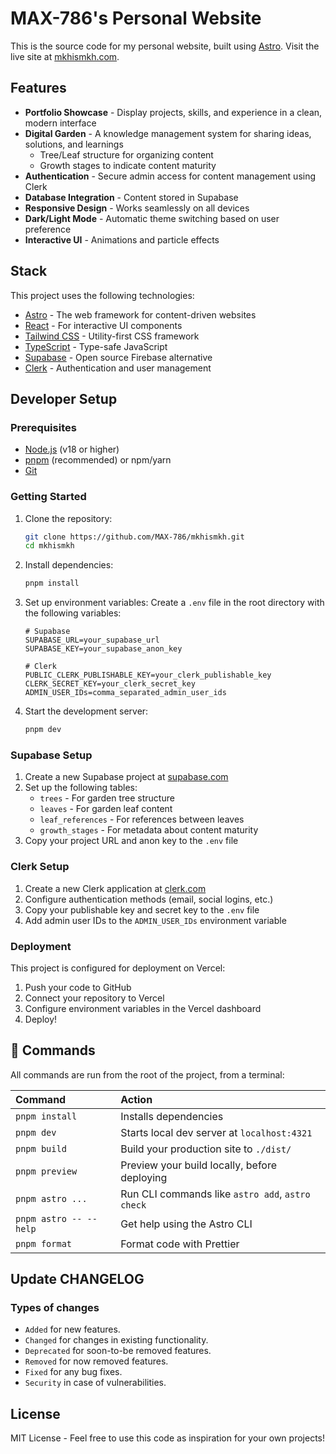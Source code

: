 # MAX-786's Personal Website

This is the source code for my personal website, built using [Astro](https://astro.build/). Visit the live site at [mkhismkh.com](https://mkhismkh.com).

## Features

- **Portfolio Showcase** - Display projects, skills, and experience in a clean, modern interface
- **Digital Garden** - A knowledge management system for sharing ideas, solutions, and learnings
  - Tree/Leaf structure for organizing content
  - Growth stages to indicate content maturity
- **Authentication** - Secure admin access for content management using Clerk
- **Database Integration** - Content stored in Supabase
- **Responsive Design** - Works seamlessly on all devices
- **Dark/Light Mode** - Automatic theme switching based on user preference
- **Interactive UI** - Animations and particle effects

## Stack

This project uses the following technologies:

- [Astro](https://astro.build/) - The web framework for content-driven websites
- [React](https://react.dev/) - For interactive UI components
- [Tailwind CSS](https://tailwindcss.com/) - Utility-first CSS framework
- [TypeScript](https://www.typescriptlang.org/) - Type-safe JavaScript
- [Supabase](https://supabase.com/) - Open source Firebase alternative
- [Clerk](https://clerk.com/) - Authentication and user management

## Developer Setup

### Prerequisites

- [Node.js](https://nodejs.org/) (v18 or higher)
- [pnpm](https://pnpm.io/) (recommended) or npm/yarn
- [Git](https://git-scm.com/)

### Getting Started

1. Clone the repository:
   ```bash
   git clone https://github.com/MAX-786/mkhismkh.git
   cd mkhismkh
   ```

2. Install dependencies:
   ```bash
   pnpm install
   ```

3. Set up environment variables:
   Create a `.env` file in the root directory with the following variables:
   ```
   # Supabase
   SUPABASE_URL=your_supabase_url
   SUPABASE_KEY=your_supabase_anon_key
   
   # Clerk
   PUBLIC_CLERK_PUBLISHABLE_KEY=your_clerk_publishable_key
   CLERK_SECRET_KEY=your_clerk_secret_key
   ADMIN_USER_IDs=comma_separated_admin_user_ids
   ```

4. Start the development server:
   ```bash
   pnpm dev
   ```

### Supabase Setup

1. Create a new Supabase project at [supabase.com](https://supabase.com)
2. Set up the following tables:
   - `trees` - For garden tree structure
   - `leaves` - For garden leaf content
   - `leaf_references` - For references between leaves
   - `growth_stages` - For metadata about content maturity
3. Copy your project URL and anon key to the `.env` file

### Clerk Setup

1. Create a new Clerk application at [clerk.com](https://clerk.com)
2. Configure authentication methods (email, social logins, etc.)
3. Copy your publishable key and secret key to the `.env` file
4. Add admin user IDs to the `ADMIN_USER_IDs` environment variable

### Deployment

This project is configured for deployment on Vercel:

1. Push your code to GitHub
2. Connect your repository to Vercel
3. Configure environment variables in the Vercel dashboard
4. Deploy!

## 🧞 Commands

All commands are run from the root of the project, from a terminal:

| Command                | Action                                           |
| :--------------------- | :----------------------------------------------- |
| `pnpm install`         | Installs dependencies                            |
| `pnpm dev`             | Starts local dev server at `localhost:4321`      |
| `pnpm build`           | Build your production site to `./dist/`          |
| `pnpm preview`         | Preview your build locally, before deploying     |
| `pnpm astro ...`       | Run CLI commands like `astro add`, `astro check` |
| `pnpm astro -- --help` | Get help using the Astro CLI                     |
| `pnpm format`          | Format code with Prettier                        |

## Update CHANGELOG

### Types of changes
- `Added` for new features.
- `Changed` for changes in existing functionality.
- `Deprecated` for soon-to-be removed features.
- `Removed` for now removed features.
- `Fixed` for any bug fixes.
- `Security` in case of vulnerabilities.

## License

MIT License - Feel free to use this code as inspiration for your own projects!
